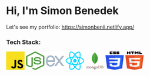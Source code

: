 # Hi, I'm Simon Benedek

Let's see my portfolio:
https://simonbenii.netlify.app/

### Tech Stack:
<img src="image.png" alt="JavaScript" width="50px" height="50px"/>    <img src="image-2.png" alt="Node.js" width="50px" height="50px"/>  <img src="image-9.png" alt="Express" width="50px" height="50px"/>  <img src="image-1.png" alt="React" width="50px" height="50px"/>  <img src="image-10.png" alt="MongoDB" width="50px" height="50px"/>  <img src="image-3.png" alt="CSS" width="50px" height="50px"/>  <img src="image-4.png" alt="HTML" width="50px" height="50px"/>  
